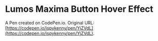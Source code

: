 # Lumos Maxima Button Hover Effect

A Pen created on CodePen.io. Original URL: [https://codepen.io/ispykenny/pen/YjZVdL](https://codepen.io/ispykenny/pen/YjZVdL).

